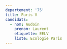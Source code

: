 ```yaml
---
departement: '75'
title: Paris V
candidats:
  - nom: Audoin
    prenom: Laurent
    etiquette: EELV
    liste: Ecologie Paris
---
```

